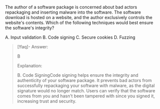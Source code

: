The author of a software package is concerned about bad actors repackaging and inserting malware into the software. The software download is hosted on a website, and the author exclusively controls the website's contents. Which of the following techniques would best ensure the software's integrity? 

A. Input validation 
B. Code signing 
C. Secure cookies 
D. Fuzzing

> [!faq]- Answer: 
> 
> B 
> 
> Explanation:
>
>B. Code SigningCode signing helps ensure the integrity and authenticity of your software package. It prevents bad actors from successfully repackaging your software with malware, as the digital signature would no longer match. Users can verify that the software comes from you and hasn't been tampered with since you signed it, increasing trust and security.
